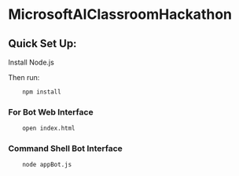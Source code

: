# MicrosoftAIClassroomHackathon

## Quick Set Up:

Install Node.js 

Then run: 

```bash
    npm install
```

### For Bot Web Interface
```bash
    open index.html
```

### Command Shell Bot Interface
```bash
    node appBot.js
```
